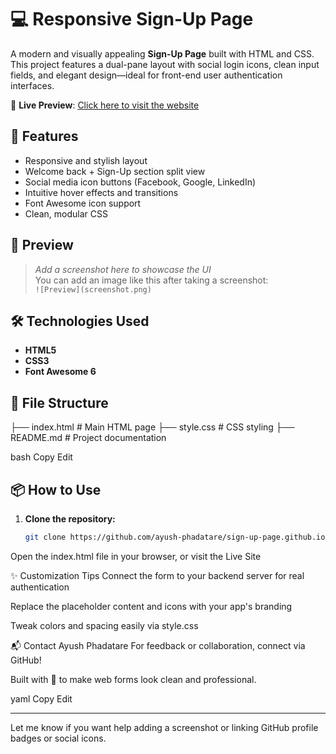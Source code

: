 # 💻 Responsive Sign-Up Page

A modern and visually appealing **Sign-Up Page** built with HTML and CSS. This project features a dual-pane layout with social login icons, clean input fields, and elegant design—ideal for front-end user authentication interfaces.

🔗 **Live Preview**: [Click here to visit the website](https://ayush-phadatare.github.io/sign-up-page.github.io/)

## 🚀 Features

- Responsive and stylish layout
- Welcome back + Sign-Up section split view
- Social media icon buttons (Facebook, Google, LinkedIn)
- Intuitive hover effects and transitions
- Font Awesome icon support
- Clean, modular CSS

## 📸 Preview

> _Add a screenshot here to showcase the UI_  
> You can add an image like this after taking a screenshot:  
> `![Preview](screenshot.png)`

## 🛠️ Technologies Used

- **HTML5**
- **CSS3**
- **Font Awesome 6**

## 📁 File Structure

├── index.html # Main HTML page ├── style.css # CSS styling ├── README.md # Project documentation

bash
Copy
Edit

## 📦 How to Use

1. **Clone the repository:**
   ```bash
   git clone https://github.com/ayush-phadatare/sign-up-page.github.io.git
Open the index.html file in your browser, or visit the Live Site

✨ Customization Tips
Connect the form to your backend server for real authentication

Replace the placeholder content and icons with your app's branding

Tweak colors and spacing easily via style.css

📬 Contact
Ayush Phadatare
For feedback or collaboration, connect via GitHub!

Built with 💚 to make web forms look clean and professional.

yaml
Copy
Edit

---

Let me know if you want help adding a screenshot or linking GitHub profile badges or social icons.
